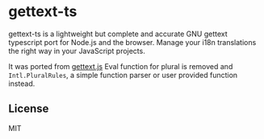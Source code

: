 # gettext-ts

gettext-ts is a lightweight but complete and accurate GNU gettext typescript
port for Node.js and the browser. Manage your i18n translations the right way in your JavaScript projects.

It was ported from [gettext.js](https://github.com/guillaumepotier/gettext.js/)
Eval function for plural is removed and `Intl.PluralRules`, a simple function parser or user
provided function instead.

## License

MIT
